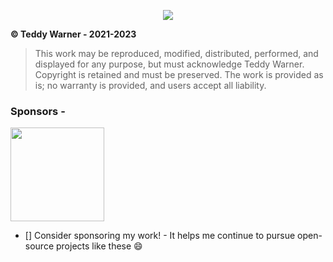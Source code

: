 <center>

 ![](https://teddywarner.org/images/outlinedTeddyWarner.png)

</center>

**© Teddy Warner - 2021-2023**
> This work may be reproduced, modified, distributed, performed, and displayed for any purpose,
> but must acknowledge Teddy Warner. Copyright is retained and must be preserved. 
> The work is provided as is; no warranty is provided, and users accept all liability.

### Sponsors -
<a href="https://www.pcbway.com/"><img src="https://teddywarner.org/images/VonNiemannProbe/PCBWay.png" width="150"></a>
- [] Consider sponsoring my work! - It helps me continue to pursue open-source projects like these 😄